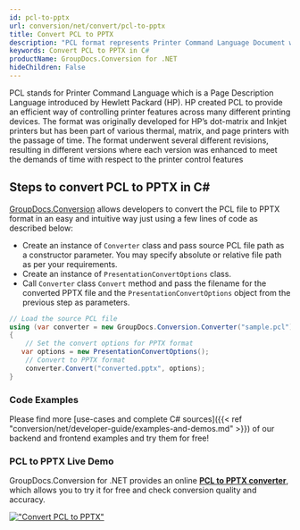 ```yaml
---
id: pcl-to-pptx
url: conversion/net/convert/pcl-to-pptx
title: Convert PCL to PPTX
description: "PCL format represents Printer Command Language Document with .pcl extension. Learn how to convert PCL to PPTX file programmatically in C# language using GroupDocs.Conversion for .NET library."
keywords: Convert PCL to PPTX in C#
productName: GroupDocs.Conversion for .NET
hideChildren: False
---
```


PCL stands for Printer Command Language which is a Page Description Language introduced by Hewlett Packard (HP). HP created PCL to provide an efficient way of controlling printer features across many different printing devices. The format was originally developed for HP’s dot-matrix and Inkjet printers but has been part of various thermal, matrix, and page printers with the passage of time. The format underwent several different revisions, resulting in different versions where each version was enhanced to meet the demands of time with respect to the printer control features

## Steps to convert PCL to PPTX in C#

[GroupDocs.Conversion](https://products.groupdocs.com/conversion/net) allows developers to convert the PCL file to PPTX format in an easy and intuitive way just using a few lines of code as described below:

* Create an instance of `Converter` class and pass source PCL file path as a constructor parameter. You may specify absolute or relative file path as per your requirements. 
* Create an instance of `PresentationConvertOptions` class.
* Call `Converter` class `Convert` method and pass the filename for the converted PPTX file and the `PresentationConvertOptions` object from the previous step as parameters.

```csharp
// Load the source PCL file
using (var converter = new GroupDocs.Conversion.Converter("sample.pcl"))
{
    // Set the convert options for PPTX format
   var options = new PresentationConvertOptions();
    // Convert to PPTX format
    converter.Convert("converted.pptx", options);
}
```

### Code Examples

Please find more [use-cases and complete C# sources]({{< ref "conversion/net/developer-guide/examples-and-demos.md" >}}) of our backend and frontend examples and try them for free!

### PCL to PPTX Live Demo

GroupDocs.Conversion for .NET provides an online [**PCL to PPTX converter**](https://products.groupdocs.app/conversion/pcl-to-pptx), which allows you to try it for free and check conversion quality and accuracy.

[!["Convert PCL to PPTX"](conversion/net/images/convert-to-pptx/convert-pcl-to-pptx.png)](https://products.groupdocs.app/conversion/pcl-to-pptx)